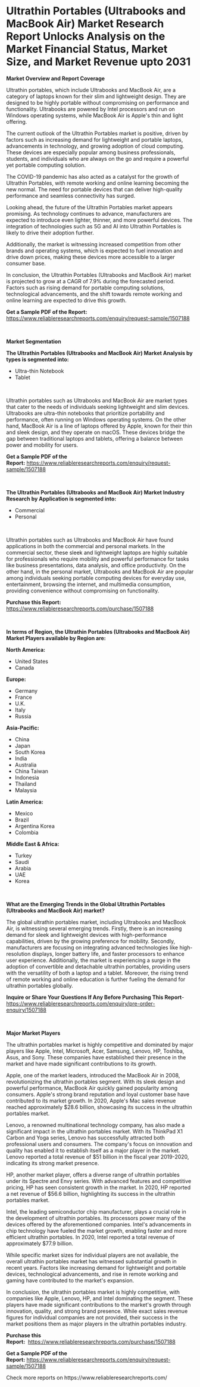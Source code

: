 <p><h1>Ultrathin Portables (Ultrabooks and MacBook Air) Market Research Report Unlocks Analysis on the Market Financial Status, Market Size, and Market Revenue upto 2031</h1></p><p><strong>Market Overview and Report Coverage</strong></p>
<p><p>Ultrathin portables, which include Ultrabooks and MacBook Air, are a category of laptops known for their slim and lightweight design. They are designed to be highly portable without compromising on performance and functionality. Ultrabooks are powered by Intel processors and run on Windows operating systems, while MacBook Air is Apple's thin and light offering.</p><p>The current outlook of the Ultrathin Portables market is positive, driven by factors such as increasing demand for lightweight and portable laptops, advancements in technology, and growing adoption of cloud computing. These devices are especially popular among business professionals, students, and individuals who are always on the go and require a powerful yet portable computing solution.</p><p>The COVID-19 pandemic has also acted as a catalyst for the growth of Ultrathin Portables, with remote working and online learning becoming the new normal. The need for portable devices that can deliver high-quality performance and seamless connectivity has surged.</p><p>Looking ahead, the future of the Ultrathin Portables market appears promising. As technology continues to advance, manufacturers are expected to introduce even lighter, thinner, and more powerful devices. The integration of technologies such as 5G and AI into Ultrathin Portables is likely to drive their adoption further.</p><p>Additionally, the market is witnessing increased competition from other brands and operating systems, which is expected to fuel innovation and drive down prices, making these devices more accessible to a larger consumer base.</p><p>In conclusion, the Ultrathin Portables (Ultrabooks and MacBook Air) market is projected to grow at a CAGR of 7.9% during the forecasted period. Factors such as rising demand for portable computing solutions, technological advancements, and the shift towards remote working and online learning are expected to drive this growth.</p></p>
<p><strong>Get a Sample PDF of the Report:</strong> <a href="https://www.reliableresearchreports.com/enquiry/request-sample/1507188">https://www.reliableresearchreports.com/enquiry/request-sample/1507188</a></p>
<p>&nbsp;</p>
<p><strong>Market Segmentation</strong></p>
<p><strong>The Ultrathin Portables (Ultrabooks and MacBook Air) Market Analysis by types is segmented into:</strong></p>
<p><ul><li>Ultra-thin Notebook</li><li>Tablet</li></ul></p>
<p>&nbsp;</p>
<p><p>Ultrathin portables such as Ultrabooks and MacBook Air are market types that cater to the needs of individuals seeking lightweight and slim devices. Ultrabooks are ultra-thin notebooks that prioritize portability and performance, often running on Windows operating systems. On the other hand, MacBook Air is a line of laptops offered by Apple, known for their thin and sleek design, and they operate on macOS. These devices bridge the gap between traditional laptops and tablets, offering a balance between power and mobility for users.</p></p>
<p><strong>Get a Sample PDF of the Report:</strong>&nbsp;<a href="https://www.reliableresearchreports.com/enquiry/request-sample/1507188">https://www.reliableresearchreports.com/enquiry/request-sample/1507188</a></p>
<p>&nbsp;</p>
<p><strong>The Ultrathin Portables (Ultrabooks and MacBook Air) Market Industry Research by Application is segmented into:</strong></p>
<p><ul><li>Commercial</li><li>Personal</li></ul></p>
<p>&nbsp;</p>
<p><p>Ultrathin portables such as Ultrabooks and MacBook Air have found applications in both the commercial and personal markets. In the commercial sector, these sleek and lightweight laptops are highly suitable for professionals who require mobility and powerful performance for tasks like business presentations, data analysis, and office productivity. On the other hand, in the personal market, Ultrabooks and MacBook Air are popular among individuals seeking portable computing devices for everyday use, entertainment, browsing the internet, and multimedia consumption, providing convenience without compromising on functionality.</p></p>
<p><strong>Purchase this Report:</strong>&nbsp; <a href="https://www.reliableresearchreports.com/purchase/1507188">https://www.reliableresearchreports.com/purchase/1507188</a></p>
<p>&nbsp;</p>
<p><strong>In terms of Region, the Ultrathin Portables (Ultrabooks and MacBook Air) Market Players available by Region are:</strong></p>
<p>
    <p> <strong> North America: </strong>
        <ul>
            <li>United States</li>
            <li>Canada</li>
        </ul>
        </p> 
    <p> <strong> Europe: </strong>
        <ul>
            <li>Germany</li>
            <li>France</li>
            <li>U.K.</li>
            <li>Italy</li>
            <li>Russia</li>
        </ul>
        </p> 
    <p> <strong> Asia-Pacific: </strong>
        <ul>
            <li>China</li>
            <li>Japan</li>
            <li>South Korea</li>
            <li>India</li>
            <li>Australia</li>
            <li>China Taiwan</li>
            <li>Indonesia</li>
            <li>Thailand</li>
            <li>Malaysia</li>
        </ul>
        </p> 
    <p> <strong> Latin America: </strong>
        <ul>
            <li>Mexico</li>
            <li>Brazil</li>
            <li>Argentina Korea</li>
            <li>Colombia</li>
        </ul>
        </p> 
    <p> <strong> Middle East & Africa: </strong>
        <ul>
            <li>Turkey</li>
            <li>Saudi</li>
            <li>Arabia</li>
            <li>UAE</li>
            <li>Korea</li>
        </ul>
    </p>
    </p>
<p>&nbsp;</p>
<p><strong>What are the Emerging Trends in the Global Ultrathin Portables (Ultrabooks and MacBook Air) market?</strong></p>
<p><p>The global ultrathin portables market, including Ultrabooks and MacBook Air, is witnessing several emerging trends. Firstly, there is an increasing demand for sleek and lightweight devices with high-performance capabilities, driven by the growing preference for mobility. Secondly, manufacturers are focusing on integrating advanced technologies like high-resolution displays, longer battery life, and faster processors to enhance user experience. Additionally, the market is experiencing a surge in the adoption of convertible and detachable ultrathin portables, providing users with the versatility of both a laptop and a tablet. Moreover, the rising trend of remote working and online education is further fueling the demand for ultrathin portables globally.</p></p>
<p><strong>Inquire or Share Your Questions If Any Before Purchasing This Report</strong>- <a href="https://www.reliableresearchreports.com/enquiry/pre-order-enquiry/1507188">https://www.reliableresearchreports.com/enquiry/pre-order-enquiry/1507188</a></p>
<p>&nbsp;</p>
<p><strong>Major Market Players</strong></p>
<p><p>The ultrathin portables market is highly competitive and dominated by major players like Apple, Intel, Microsoft, Acer, Samsung, Lenovo, HP, Toshiba, Asus, and Sony. These companies have established their presence in the market and have made significant contributions to its growth.</p><p>Apple, one of the market leaders, introduced the MacBook Air in 2008, revolutionizing the ultrathin portables segment. With its sleek design and powerful performance, MacBook Air quickly gained popularity among consumers. Apple's strong brand reputation and loyal customer base have contributed to its market growth. In 2020, Apple's Mac sales revenue reached approximately $28.6 billion, showcasing its success in the ultrathin portables market.</p><p>Lenovo, a renowned multinational technology company, has also made a significant impact in the ultrathin portables market. With its ThinkPad X1 Carbon and Yoga series, Lenovo has successfully attracted both professional users and consumers. The company's focus on innovation and quality has enabled it to establish itself as a major player in the market. Lenovo reported a total revenue of $51 billion in the fiscal year 2019-2020, indicating its strong market presence.</p><p>HP, another market player, offers a diverse range of ultrathin portables under its Spectre and Envy series. With advanced features and competitive pricing, HP has seen consistent growth in the market. In 2020, HP reported a net revenue of $56.6 billion, highlighting its success in the ultrathin portables market.</p><p>Intel, the leading semiconductor chip manufacturer, plays a crucial role in the development of ultrathin portables. Its processors power many of the devices offered by the aforementioned companies. Intel's advancements in chip technology have fueled the market growth, enabling faster and more efficient ultrathin portables. In 2020, Intel reported a total revenue of approximately $77.9 billion.</p><p>While specific market sizes for individual players are not available, the overall ultrathin portables market has witnessed substantial growth in recent years. Factors like increasing demand for lightweight and portable devices, technological advancements, and rise in remote working and gaming have contributed to the market's expansion.</p><p>In conclusion, the ultrathin portables market is highly competitive, with companies like Apple, Lenovo, HP, and Intel dominating the segment. These players have made significant contributions to the market's growth through innovation, quality, and strong brand presence. While exact sales revenue figures for individual companies are not provided, their success in the market positions them as major players in the ultrathin portables industry.</p></p>
<p><strong>Purchase this Report:</strong>&nbsp;&nbsp;<a href="https://www.reliableresearchreports.com/purchase/1507188">https://www.reliableresearchreports.com/purchase/1507188</a></p>
<p></p>
<p><strong>Get a Sample PDF of the Report:</strong>&nbsp;<a href="https://www.reliableresearchreports.com/enquiry/request-sample/1507188">https://www.reliableresearchreports.com/enquiry/request-sample/1507188</a></p>
<p>Check more reports on https://www.reliableresearchreports.com/</p>